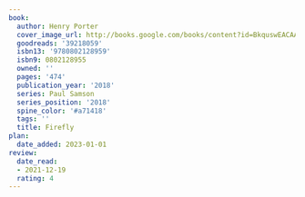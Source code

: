 ```yaml
---
book:
  author: Henry Porter
  cover_image_url: http://books.google.com/books/content?id=BkquswEACAAJ&printsec=frontcover&img=1&zoom=1&source=gbs_api
  goodreads: '39218059'
  isbn13: '9780802128959'
  isbn9: 0802128955
  owned: ''
  pages: '474'
  publication_year: '2018'
  series: Paul Samson
  series_position: '2018'
  spine_color: '#a71418'
  tags: ''
  title: Firefly
plan:
  date_added: 2023-01-01
review:
  date_read:
  - 2021-12-19
  rating: 4
---
```

